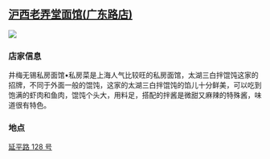 ## [沪西老弄堂面馆(广东路店)](https://www.dianping.com/shop/G4TQHMiXT9O4Ripl)

![](http://localhost:3000/food_id_008.jpg)

### 店家信息

井梅无锡私房面馆•私房菜是上海人气比较旺的私房面馆，太湖三白拌馄饨这家的招牌，不同于外面一般的馄饨，这家的太湖三白拌馄饨的馅儿十分鲜美，可以吃到饱满的虾肉和鱼肉，馄饨个头大，用料足，搭配的拌酱是微甜又麻辣的特殊酱，味道很有特色。

### 地点

[延平路 128 号](https://map.baidu.com/poi/%E6%B2%AA%E8%A5%BF%E8%80%81%E5%BC%84%E5%A0%82%E9%9D%A2%E9%A6%86(%E5%B9%BF%E4%B8%9C%E8%B7%AF%E5%BA%97)/@13524191.51,3641409.59,12z?uid=d16f9c613bb77526c336446d&ugc_type=3&ugc_ver=1&device_ratio=2&compat=1&pcevaname=pc4.1&querytype=detailConInfo&da_src=shareurl)